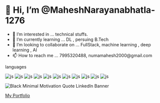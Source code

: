<h1>👋 Hi, I’m @MaheshNarayanabhatla-1276</h1>
<ul>
<li>👀 I’m interested in ... technical stuffs.</li>
<li>🌱 I’m currently learning ... DL , persuing B.Tech</li>
<li>💞️ I’m looking to collaborate on ...   FullStack, machine learning , deep learning , AI </li>
<li>📫 How to reach me ...    7995320488, numamahesh2000@gmail.com</li>
</ul>

languages
<br/>
<!--- javascript --->
![js](https://img.shields.io/badge/javascript-grey?style=for-the-badge&logo=javascript)
![js](https://img.shields.io/badge/python-grey?style=for-the-badge&logo=python)
![js](https://img.shields.io/badge/django-grey?style=for-the-badge&logo=django)
![js](https://img.shields.io/badge/django-grey?style=for-the-badge&logo=django) 
![js](https://img.shields.io/badge/django-grey?style=for-the-badge&logo=django)
![js](https://img.shields.io/badge/django-grey?style=for-the-badge&logo=django)
![js](https://img.shields.io/badge/django-grey?style=for-the-badge&logo=django)
![js](https://img.shields.io/badge/django-grey?style=for-the-badge&logo=django)
![js](https://img.shields.io/badge/django-grey?style=for-the-badge&logo=django)
![js](https://img.shields.io/badge/django-grey?style=for-the-badge&logo=django)
![js](https://img.shields.io/badge/django-grey?style=for-the-badge&logo=django)

![Black Minimal Motivation Quote LinkedIn Banner](https://github.com/MaheshNarayanabhatla-1276/MaheshNarayanabhatla-1276/assets/66712941/41bc1570-c66d-4f3e-9116-a22eb4745796)

<a href="https://maheshnarayanabhatla.42web.io">  My Portfolio</a> 



<!---
MaheshNarayanabhatla-1276/MaheshNarayanabhatla-1276 is a ✨ special ✨ repository because its `README.md` (this file) appears on your GitHub profile.
You can click the Preview link to take a look at your changes.
--->
